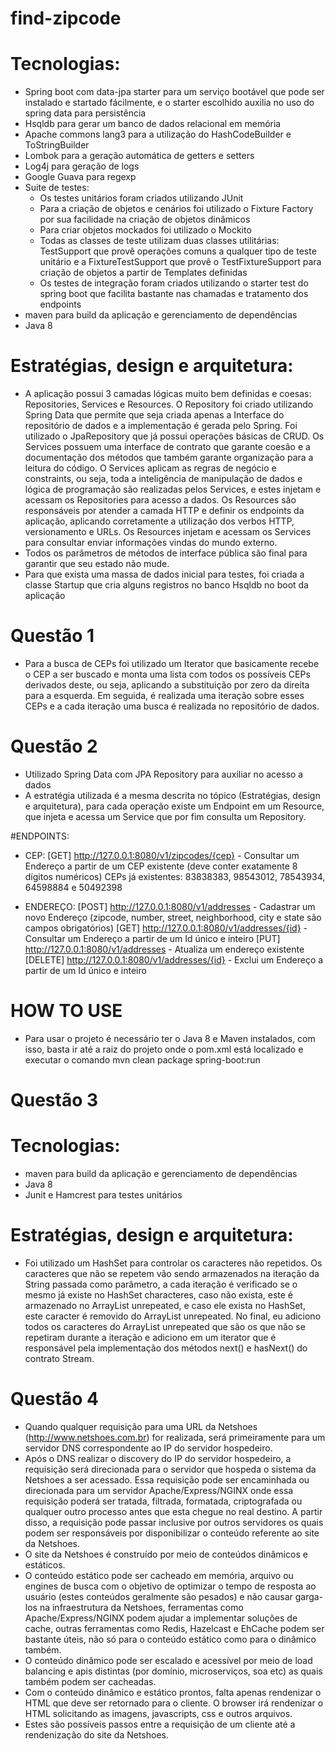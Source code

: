 # find-zipcode

# Tecnologias:
- Spring boot com data-jpa starter para um serviço bootável que pode ser instalado e startado fácilmente, e o starter escolhido auxilia no uso do spring data para persistência
- Hsqldb para gerar um banco de dados relacional em memória
- Apache commons lang3 para a utilização do HashCodeBuilder e ToStringBuilder
- Lombok para a geração automática de getters e setters
- Log4j para geração de logs
- Google Guava para regexp
- Suite de testes:
    - Os testes unitários foram criados utilizando JUnit
    - Para a criação de objetos e cenários foi utilizado o Fixture Factory por sua facilidade na criação de objetos dinâmicos
    - Para criar objetos mockados foi utilizado o Mockito
    - Todas as classes de teste utilizam duas classes utilitárias: TestSupport que provê operações comuns a qualquer tipo de teste unitário e a FixtureTestSupport que provê o TestFixtureSupport para criação de objetos a partir de Templates definidas
    - Os testes de integração foram criados utilizando o starter test do spring boot que facilita bastante nas chamadas e tratamento dos endpoints
- maven para build da aplicação e gerenciamento de dependências
- Java 8

# Estratégias, design e arquitetura:
- A aplicação possui 3 camadas lógicas muito bem definidas e coesas: Repositories, Services e Resources. O Repository foi criado utilizando Spring Data que permite que seja criada apenas a Interface do repositório de dados e a implementação é gerada pelo Spring. Foi utilizado o JpaRepository que já possui operações básicas de CRUD. Os Services possuem uma interface de contrato que garante coesão e a documentação dos métodos que também garante organização para a leitura do código. O Services aplicam as regras de negócio e constraints, ou seja, toda a inteligência de manipulação de dados e lógica de programação são realizadas pelos Services, e estes injetam e acessam os Repositories para acesso a dados. Os Resources são responsáveis por atender a camada HTTP e definir os endpoints da aplicação, aplicando corretamente a utilização dos verbos HTTP, versionamento e URLs. Os Resources injetam e acessam os Services para consultar enviar informações vindas do mundo externo.
- Todos os parâmetros de métodos de interface pública são final para garantir que seu estado não mude. 
- Para que exista uma massa de dados inicial para testes, foi criada a classe Startup que cria alguns registros no banco Hsqldb no boot da aplicação

# Questão 1
- Para a busca de CEPs foi utilizado um Iterator que basicamente recebe o CEP a ser buscado e monta uma lista com todos os possíveis CEPs derivados deste, ou seja, aplicando a substituição por zero da direita para a esquerda. Em seguida, é realizada uma iteração sobre esses CEPs e a cada iteração uma busca é realizada no repositório de dados.

# Questão 2
- Utilizado Spring Data com JPA Repository para auxiliar no acesso a dados
- A estratégia utilizada é a mesma descrita no tópico (Estratégias, design e arquitetura), para cada operação existe um Endpoint em um Resource, que injeta e acessa um Service que por fim consulta um Repository.

#ENDPOINTS:
- CEP:
[GET] http://127.0.0.1:8080/v1/zipcodes/{cep} - Consultar um Endereço a partir de um CEP existente (deve conter exatamente 8 dígitos numéricos)
CEPs já existentes: 83838383, 98543012, 78543934, 64598884 e 50492398

- ENDEREÇO:
[POST] http://127.0.0.1:8080/v1/addresses - Cadastrar um novo Endereço (zipcode, number, street, neighborhood, city e state são campos obrigatórios)
[GET] http://127.0.0.1:8080/v1/addresses/{id} - Consultar um Endereço a partir de um Id único e inteiro
[PUT] http://127.0.0.1:8080/v1/addresses - Atualiza um endereço existente
[DELETE] http://127.0.0.1:8080/v1/addresses/{id} - Exclui um Endereço a partir de um Id único e inteiro

# HOW TO USE
- Para usar o projeto é necessário ter o Java 8 e Maven instalados, com isso, basta ir até a raiz do projeto onde o pom.xml está localizado e executar o comando mvn clean package spring-boot:run


# Questão 3
# Tecnologias:
- maven para build da aplicação e gerenciamento de dependências
- Java 8
- Junit e Hamcrest para testes unitários

# Estratégias, design e arquitetura:
- Foi utilizado um HashSet para controlar os caracteres não repetidos. Os caracteres que não se repetem vão sendo armazenados na iteração da String passada como parâmetro, a cada iteração é verificado se o mesmo já existe no HashSet characteres, caso não exista, este é armazenado no ArrayList unrepeated, e caso ele exista no HashSet, este caracter é removido do ArrayList unrepeated. No final, eu adiciono todos os caracteres do ArrayList unrepeated que são os que não se repetiram durante a iteração e adiciono em um iterator que é responsável pela implementação dos métodos next() e hasNext() do contrato Stream.

# Questão 4
- Quando qualquer requisição para uma URL da Netshoes (http://www.netshoes.com.br) for realizada, será primeiramente para um servidor DNS correspondente ao IP do servidor hospedeiro.
- Após o DNS realizar o discovery do IP do servidor hospedeiro, a requisição será direcionada para o servidor que hospeda o sistema da Netshoes a ser acessado. Essa requisição pode ser encaminhada ou direcionada para um servidor Apache/Express/NGINX onde essa requisição poderá ser tratada, filtrada, formatada, criptografada ou qualquer outro processo antes que esta chegue no real destino. A partir disso, a requisição pode passar inclusive por outros servidores os quais podem ser responsáveis por disponibilizar o conteúdo referente ao site da Netshoes.
- O site da Netshoes é construído por meio de conteúdos dinâmicos e estáticos. 
- O conteúdo estático pode ser cacheado em memória, arquivo ou engines de busca com o objetivo de optimizar o tempo de resposta ao usuário (estes conteúdos geralmente são pesados) e não causar garga-los na infraestrutura da Netshoes, ferramentas como Apache/Express/NGINX podem ajudar a implementar soluções de cache, outras ferramentas como Redis, Hazelcast e EhCache podem ser bastante úteis, não só para o conteúdo estático como para o dinâmico também.
- O conteúdo dinâmico pode ser escalado e acessível por meio de load balancing e apis distintas (por domínio, microserviços, soa etc) as quais também podem ser cacheadas.
- Com o conteúdo dinâmico e estático prontos, falta apenas rendenizar o HTML que deve ser retornado para o cliente. O browser irá rendenizar o HTML solicitando as imagens, javascripts, css e outros arquivos.
- Estes são possíveis passos entre a requisição de um cliente até a rendenização do site da Netshoes.

